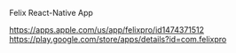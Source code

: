 Felix React-Native App

https://apps.apple.com/us/app/felixpro/id1474371512
https://play.google.com/store/apps/details?id=com.felixpro
